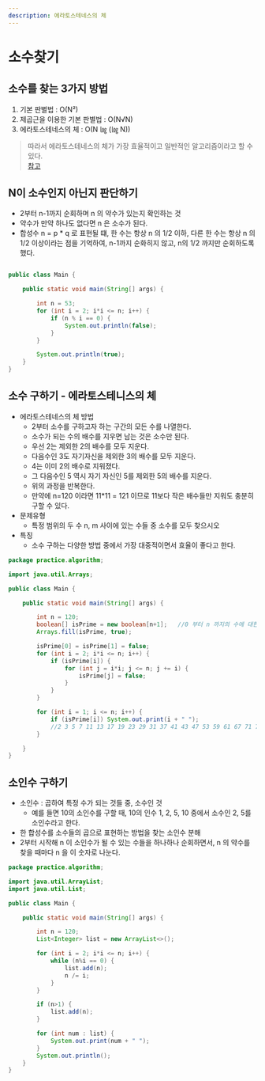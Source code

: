 ```yaml
---
description: 에라토스테네스의 체
---
```


# 소수찾기

## 소수를 찾는 3가지 방법

1. 기본 판별법 : O(N²)
2. 제곱근을 이용한 기본 판별법 : O(N√N)
3. 에라토스테네스의 체 : O(N ㏒ (㏒ N))

> 따라서 에라토스테네스의 체가 가장 효율적이고 일반적인 알고리즘이라고 할 수 있다. \
> [참고](https://st-lab.tistory.com/80)



## N이 소수인지 아닌지 판단하기

* 2부터 n-1까지 순회하며 n 의 약수가 있는지 확인하는 것
* 약수가 만약 하나도 없다면 n 은 소수가 된다.
* 합성수 n = p \* q 로 표현될 떄, 한 수는 항상 n 의 1/2 이하, 다른 한 수는 항상 n 의 1/2 이상이라는 점을 기억하여, n-1까지 순화히지 않고, n의 1/2 까지만 순회하도록 했다.

```java

public class Main {

    public static void main(String[] args) {

        int n = 53;
        for (int i = 2; i*i <= n; i++) {
            if (n % i == 0) {
                System.out.println(false);
            }
        }

        System.out.println(true);
    }
}

```



## 소수 구하기 - 에라토스테니스의 체

* 에라토스테네스의 체 방법
  * 2부터 소수를 구하고자 하는 구간의 모든 수를 나열한다.
  * 소수가 되는 수의 배수를 지우면 남는 것은 소수만 된다.
  * 우선 2는 제외한 2의 배수를 모두 지운다.
  * 다음수인 3도 자기자신을 제외한 3의 배수를 모두 지운다.
  * 4는 이미 2의 배수로 지워졌다.
  * 그 다음수인 5 역시 자기 자신인 5를 제외한 5의 배수를 지운다.
  * 위의 과정을 반복한다.
  * 만약에 n=120 이라면 11\*11 = 121 이므로 11보다 작은 배수들만 지워도 충분히 구할 수 있다.
* 문제유형
  * 특정 범위의 두 수 n, m 사이에 있는 수들 중 소수를 모두 찾으시오
* 특징
  * 소수 구하는 다양한 방법 중에서 가장 대중적이면서 효율이 좋다고 한다.

```java
package practice.algorithm;

import java.util.Arrays;

public class Main {

    public static void main(String[] args) {

        int n = 120;
        boolean[] isPrime = new boolean[n+1];   //0 부터 n 까지의 수에 대한 상태를 저장
        Arrays.fill(isPrime, true);

        isPrime[0] = isPrime[1] = false;
        for (int i = 2; i*i <= n; i++) {
            if (isPrime[i]) {
                for (int j = i*i; j <= n; j += i) {
                    isPrime[j] = false;
                }
            }
        }

        for (int i = 1; i <= n; i++) {
            if (isPrime[i]) System.out.print(i + " ");
            //2 3 5 7 11 13 17 19 23 29 31 37 41 43 47 53 59 61 67 71 73 79 83 89 97 101 103 107 109 113 
        }

    }
}
```



## 소인수 구하기

* 소인수 : 곱하여 특정 수가 되는 것들 중, 소수인 것
  * 예를 들면 10의 소인수를 구할 때, 10의 인수 1, 2, 5, 10 중에서 소수인 2, 5를 소인수라고 한다.
* 한 합성수를 소수들의 곱으로 표현하는 방법을 찾는 소인수 분해
* 2부터 시작해 n 이 소인수가 될 수 있는 수들을 하나하나 순회하면서, n 의 약수를 찾을 때마다 n 을 이 숫자로 나눈다.

```java
package practice.algorithm;

import java.util.ArrayList;
import java.util.List;

public class Main {

    public static void main(String[] args) {

        int n = 120;
        List<Integer> list = new ArrayList<>();

        for (int i = 2; i*i <= n; i++) {
            while (n%i == 0) {
                list.add(n);
                n /= i;
            }
        }

        if (n>1) {
            list.add(n);
        }

        for (int num : list) {
            System.out.print(num + " ");
        }
        System.out.println();
    }
}

```
